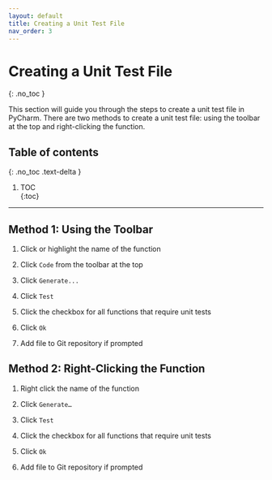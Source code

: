 ```yaml
---
layout: default
title: Creating a Unit Test File
nav_order: 3
---
```



# Creating a Unit Test File
{: .no_toc }

This section will guide you through the steps to create a unit test file in PyCharm. There are two methods to create a unit test file: using the toolbar at the top and right-clicking the function.

## Table of contents	
{: .no_toc .text-delta }	
1. TOC	
{:toc}

---

## Method 1: Using the Toolbar
1. Click or highlight the name of the function
> 

2. Click ```Code``` from the toolbar at the top
> 

3. Click ```Generate...```
> 

4. Click ```Test```
> 

5. Click the checkbox for all functions that require unit tests
> 

6. Click ```Ok```
> 

7. Add file to Git repository if prompted
> 

## Method 2: Right-Clicking the Function
1. Right click the name of the function
> 

2. Click ```Generate…```
> 

3. Click ```Test```
> 

4. Click the checkbox for all functions that require unit tests
> 

5. Click ```Ok```
> 

6. Add file to Git repository if prompted
> 
